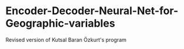 # Encoder-Decoder-Neural-Net-for-Geographic-variables
Revised version of Kutsal Baran Özkurt's program

